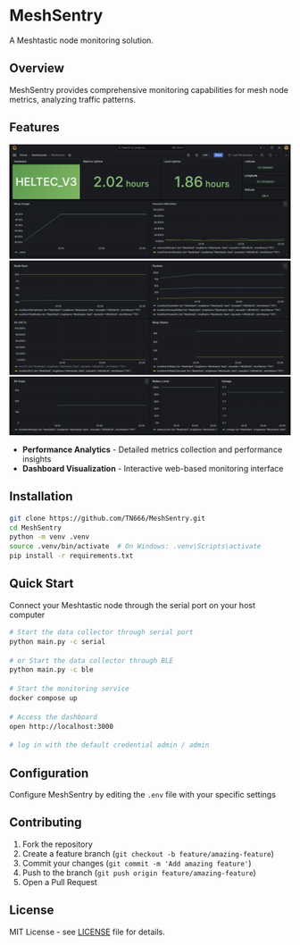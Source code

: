 # MeshSentry

A Meshtastic node monitoring solution.

## Overview

MeshSentry provides comprehensive monitoring capabilities for mesh node metrics, analyzing traffic patterns.
## Features
![alt text](pictures/image.png)
![alt text](pictures/image-1.png)
![alt text](pictures/image-2.png)

- **Performance Analytics** - Detailed metrics collection and performance insights
- **Dashboard Visualization** - Interactive web-based monitoring interface

## Installation

```bash
git clone https://github.com/TN666/MeshSentry.git
cd MeshSentry
python -m venv .venv
source .venv/bin/activate  # On Windows: .venv\Scripts\activate
pip install -r requirements.txt
```

## Quick Start
Connect your Meshtastic node through the serial port on your host computer

```bash
# Start the data collector through serial port
python main.py -c serial

# or Start the data collector through BLE
python main.py -c ble

# Start the monitoring service
docker compose up

# Access the dashboard
open http://localhost:3000

# log in with the default credential admin / admin

```

## Configuration
Configure MeshSentry by editing the `.env` file with your specific settings

## Contributing

1. Fork the repository
2. Create a feature branch (`git checkout -b feature/amazing-feature`)
3. Commit your changes (`git commit -m 'Add amazing feature'`)
4. Push to the branch (`git push origin feature/amazing-feature`)
5. Open a Pull Request

## License

MIT License - see [LICENSE](LICENSE) file for details.

